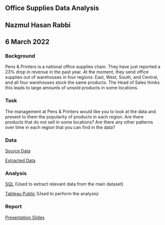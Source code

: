 ## Office Supplies Data Analysis

## Nazmul Hasan Rabbi

## 6 March 2022

###  Background

Pens & Printers is a national office supplies chain. They have just reported a 23% drop in revenue in the past year. At the moment, they send office supplies out of warehouses in four regions: East, West, South, and Central, and all four warehouses stock the same products. The Head of Sales thinks this leads to large amounts of unsold products in some locations.

### Task

The management at Pens & Printers would like you to look at the data and present to them the popularity of products in each region. Are there products that do not sell in some locations? Are there any other patterns over time in each region that you can find in the data?

### Data 

[Source Data](https://github.com/nrabbi/Office-Supplies-Data-Analysis/tree/main/dataset) 

[Extracted Data](https://github.com/nrabbi/Office-Supplies-Data-Analysis/blob/main/scripts/sql_extracted_data.csv)

### Analysis

[SQL](https://github.com/nrabbi/Office-Supplies-Data-Analysis/blob/main/scripts/extract_relevant_data.sql) (Used to extract relevant data from the main dataset)

[Tableau Public](https://public.tableau.com/views/OfficeSuppliesDataAnalysis_16465582967050/low_profit?:language=en-US&:display_count=n&:origin=viz_share_link) (Used to perform the analysis)

### Report

[Presentation Slides](https://docs.google.com/presentation/d/1g59ZauKnWnaq8zprjNvG95_2XIlOJlLux9epBPtHtV8/edit?usp=sharing)
